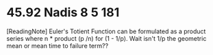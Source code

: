 # 45.92 Nadis 8 5 181

[ReadingNote] Euler's Totient Function can be formulated as a product series where n * product (p /n) for (1 - 1/p). Wait isn't 1/p the geometric mean or mean time to failure term??
